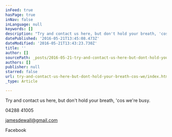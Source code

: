 ```yaml
---
inFeed: true
hasPage: true
inNav: false
inLanguage: null
keywords: []
description: "Try and contact us here, but don't hold your breath, 'cos we're busy."
datePublished: '2016-05-21T13:45:08.473Z'
dateModified: '2016-05-21T13:43:23.730Z'
title: ''
author: []
sourcePath: _posts/2016-05-21-try-and-contact-us-here-but-dont-hold-your-breath-cos-we.md
authors: []
publisher: null
starred: false
url: try-and-contact-us-here-but-dont-hold-your-breath-cos-we/index.html
_type: Article

---
```

Try and contact us here, but don't hold your breath, 'cos we're busy.

04288 41005

[jamesdewall@gmail.com][0]

Facebook

[0]: jamesdewall@gmail.com